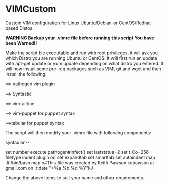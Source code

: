 VIMCustom
=========

Custom VIM configuration for Linux Ubuntu/Debian or CentOS/Redhat based Distos.

  **WARNING Backup your .vimrc file before running this script**
  **You have been Warned!!**

Make the script file executable and run with root privileges, it will ask you which Distro you are running Ubuntu or CentOS. It will first run an update with apt-get update or yum update depending on what distro you entered. It will now install some pre-req packages such as VIM, git and wget and then install the following:


==> pathogen vim plugin

==> Syntastic

==> vim-airline

==> vim-puppet for puppet syntax

==>tabular for puppet syntax


The script will then modify your .vimrc file with following components:

syntax on--

set number
execute pathogen#infect()
set laststatus=2
set t_Co=256
filetype indent plugin on
set expandtab
set smarttab
set autoindent
map <F2> i#!/bin/bash <ESC>
map <F3> o#This file was created by Keith Pawson kdpawson at gmail.com on <ESC>:r!date "+\%a \%b \%d \%Y"<ESC>kJ


Change the above items to suit your name and other requirements.
